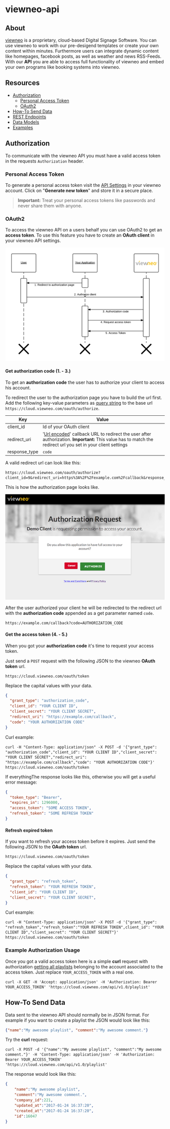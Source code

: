 # viewneo-api

## About
[viewneo](https://www.viewneo.com/) is a proprietary, cloud-based Digital Signage Software. You can use viewneo to work with our pre-desigend templates or create your own content within minutes. Furthermore users can integrate dynamic content like homepages, facebook posts, as well as weather and news RSS-Feeds. With our **API** you are able to access full functionality of viewneo and embed your own programs like booking systems into viewneo.

## Resources
- [Authorization](#authorization)
  * [Personal Access Token](#personal-access-token)
  * [OAuth2](#oauth2)
- [How-To Send Data](#how-to-send-data)
- [REST Endpoints](http://cloud.viewneo.com/doc/api)
- [Data Models](./models/)
- [Examples](./examples/)

## Authorization
To communicate with the viewneo API you must have a valid access token in the requests `Authorization` header.

### Personal Access Token
To generate a personal access token visit the [API Settings](https://cloud.viewneo.com/cms#/dashboard/api) in your viewneo account. Click on "**Generate new token**" and store it in a secure place.

>**Important:** Treat your personal access tokens like passwords and never share them with anyone.

### OAuth2
To access the viewneo API on a users behalf you can use OAuth2 to get an **access token**. To use this feature you have to create an **OAuth client** in your viewneo API settings.

![oauth](./src/oauth.png)

#### Get authorization code (1. - 3.)
To get an **authorization code** the user has to authorize your client to access his account.

To redirect the user to the authorization page you have to build the url first. Add the following key-value parameters as [query string](https://en.wikipedia.org/wiki/Query_string) to the base url `https://cloud.viewneo.com/oauth/authorize`.

| Key | Value |
| --- | --- |
| client_id | Id of your OAuth client |
| redirect_uri | '[Url encoded](https://en.wikipedia.org/wiki/Percent-encoding)' callback URL to redirect the user after authorization. **Important:** This value has to match the redirect url you set in your client settings |
| response_type | `code` |

A valid redirect url can look like this:
```
https://cloud.viewneo.com/oauth/authorize?client_id=9&redirect_uri=https%3A%2F%2Fexample.com%2Fcallback&response_type=code
```

This is how the authorization page looks like.

![authorization page](/src/authorization_page.png)

After the user authorized your client he will be redirected to the redirect url with the **authorization code** appended as a get parameter named `code`.

```
https://example.com/callback?code=AUTHORIZATION_CODE
```



#### Get the access token (4. - 5.)
When you got your **authorization code** it's time to request your access token.

Just send a `POST` request with the following JSON to the viewneo **OAuth token** url.

```
https://cloud.viewneo.com/oauth/token
```

Replace the capital values with your data.
```JSON
{
  "grant_type": "authorization_code",
  "client_id": "YOUR CLIENT ID",
  "client_secret": "YOUR CLIENT SECRET",
  "redirect_uri": "https://example.com/callback",
  "code": "YOUR AUTHORIZATION CODE"
}
```

Curl example:
```
curl -H "Content-Type: application/json" -X POST -d '{"grant_type": "authorization_code","client_id": "YOUR CLIENT ID","client_secret": "YOUR CLIENT SECRET","redirect_uri": "https://example.com/callback","code": "YOUR AUTHORIZATION CODE"}' https://cloud.viewneo.com/oauth/token
```


If everythingThe response looks like this, otherwise you will get a useful error message:
```JSON
{
  "token_type": "Bearer",
  "expires_in": 1296000,
  "access_token": "SOME ACCESS TOKEN",
  "refresh_token": "SOME REFRESH TOKEN"
}
```

#### Refresh expired token
If you want to refresh your access token before it expires. Just send the following JSON to the **OAuth token** url.

```
https://cloud.viewneo.com/oauth/token
```

Replace the capital values with your data.
```JSON
{
  "grant_type": "refresh_token",
  "refresh_token": "YOUR REFRESH TOKEN",
  "client_id": "YOUR CLIENT ID",
  "client_secret": "YOUR CLIENT SECRET",
}
```

Curl example:
```
curl -H "Content-Type: application/json" -X POST -d '{"grant_type": "refresh_token","refresh_token":"YOUR REFRESH TOKEN",client_id": "YOUR CLIENT ID","client_secret": "YOUR CLIENT SECRET"}' https://cloud.viewneo.com/oauth/token
```

### Example Authorization Usage
Once you got a valid access token here is a simple **curl** request with authorization [getting all playlists](http://cloud.viewneo.com/doc/api#!/Playlist/api_playlist_index) belonging to the account associated to the access token. Just replace `YOUR_ACCESS_TOKEN` with a real one.
```SHELL
curl -X GET -H 'Accept: application/json' -H 'Authorization: Bearer YOUR_ACCESS_TOKEN' 'https://cloud.viewneo.com/api/v1.0/playlist'
```

## How-To Send Data
Data sent to the viewneo API should normally be in JSON format. For example if you want to create a playlist the JSON would look like this:
```JSON
{"name":"My awesome playlist", "comment":"My awesome comment."}
```

Try the **curl** request:
```SHELL
curl -X POST -d '{"name":"My awesome playlist", "comment":"My awesome comment."}' -H 'Content-Type: application/json' -H 'Authorization: Bearer YOUR_ACCESS_TOKEN' 'https://cloud.viewneo.com/api/v1.0/playlist'
```

The response would look like this:
```JSON
{
    "name":"My awesome playlist",
    "comment":"My awesome comment.",
    "company_id":221,
    "updated_at":"2017-01-24 16:37:20",
    "created_at":"2017-01-24 16:37:20",
    "id":16047
}
```
